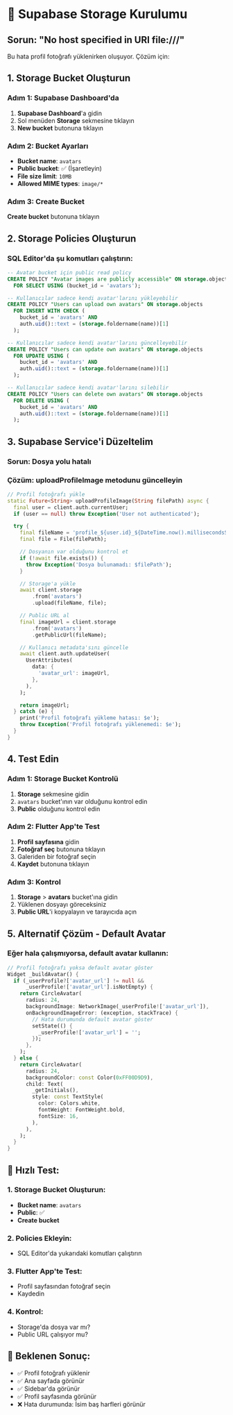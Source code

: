 # 📁 Supabase Storage Kurulumu

## Sorun: "No host specified in URI file:///"

Bu hata profil fotoğrafı yüklenirken oluşuyor. Çözüm için:

## 1. Storage Bucket Oluşturun

### Adım 1: Supabase Dashboard'da

1. **Supabase Dashboard**'a gidin
2. Sol menüden **Storage** sekmesine tıklayın
3. **New bucket** butonuna tıklayın

### Adım 2: Bucket Ayarları

- **Bucket name**: `avatars`
- **Public bucket**: ✅ (İşaretleyin)
- **File size limit**: `10MB`
- **Allowed MIME types**: `image/*`

### Adım 3: Create Bucket

**Create bucket** butonuna tıklayın

## 2. Storage Policies Oluşturun

### SQL Editor'da şu komutları çalıştırın:

```sql
-- Avatar bucket için public read policy
CREATE POLICY "Avatar images are publicly accessible" ON storage.objects
  FOR SELECT USING (bucket_id = 'avatars');

-- Kullanıcılar sadece kendi avatar'larını yükleyebilir
CREATE POLICY "Users can upload own avatars" ON storage.objects
  FOR INSERT WITH CHECK (
    bucket_id = 'avatars' AND
    auth.uid()::text = (storage.foldername(name))[1]
  );

-- Kullanıcılar sadece kendi avatar'larını güncelleyebilir
CREATE POLICY "Users can update own avatars" ON storage.objects
  FOR UPDATE USING (
    bucket_id = 'avatars' AND
    auth.uid()::text = (storage.foldername(name))[1]
  );

-- Kullanıcılar sadece kendi avatar'larını silebilir
CREATE POLICY "Users can delete own avatars" ON storage.objects
  FOR DELETE USING (
    bucket_id = 'avatars' AND
    auth.uid()::text = (storage.foldername(name))[1]
  );
```

## 3. Supabase Service'i Düzeltelim

### Sorun: Dosya yolu hatalı

### Çözüm: uploadProfileImage metodunu güncelleyin

```dart
// Profil fotoğrafı yükle
static Future<String> uploadProfileImage(String filePath) async {
  final user = client.auth.currentUser;
  if (user == null) throw Exception('User not authenticated');

  try {
    final fileName = 'profile_${user.id}_${DateTime.now().millisecondsSinceEpoch}.jpg';
    final file = File(filePath);

    // Dosyanın var olduğunu kontrol et
    if (!await file.exists()) {
      throw Exception('Dosya bulunamadı: $filePath');
    }

    // Storage'a yükle
    await client.storage
        .from('avatars')
        .upload(fileName, file);

    // Public URL al
    final imageUrl = client.storage
        .from('avatars')
        .getPublicUrl(fileName);

    // Kullanıcı metadata'sını güncelle
    await client.auth.updateUser(
      UserAttributes(
        data: {
          'avatar_url': imageUrl,
        },
      ),
    );

    return imageUrl;
  } catch (e) {
    print('Profil fotoğrafı yükleme hatası: $e');
    throw Exception('Profil fotoğrafı yüklenemedi: $e');
  }
}
```

## 4. Test Edin

### Adım 1: Storage Bucket Kontrolü

1. **Storage** sekmesine gidin
2. `avatars` bucket'ının var olduğunu kontrol edin
3. **Public** olduğunu kontrol edin

### Adım 2: Flutter App'te Test

1. **Profil sayfasına** gidin
2. **Fotoğraf seç** butonuna tıklayın
3. Galeriden bir fotoğraf seçin
4. **Kaydet** butonuna tıklayın

### Adım 3: Kontrol

1. **Storage** > **avatars** bucket'ına gidin
2. Yüklenen dosyayı göreceksiniz
3. **Public URL**'i kopyalayın ve tarayıcıda açın

## 5. Alternatif Çözüm - Default Avatar

### Eğer hala çalışmıyorsa, default avatar kullanın:

```dart
// Profil fotoğrafı yoksa default avatar göster
Widget _buildAvatar() {
  if (_userProfile?['avatar_url'] != null &&
      _userProfile!['avatar_url'].isNotEmpty) {
    return CircleAvatar(
      radius: 24,
      backgroundImage: NetworkImage(_userProfile!['avatar_url']),
      onBackgroundImageError: (exception, stackTrace) {
        // Hata durumunda default avatar göster
        setState(() {
          _userProfile!['avatar_url'] = '';
        });
      },
    );
  } else {
    return CircleAvatar(
      radius: 24,
      backgroundColor: const Color(0xFF00D9D9),
      child: Text(
        _getInitials(),
        style: const TextStyle(
          color: Colors.white,
          fontWeight: FontWeight.bold,
          fontSize: 16,
        ),
      ),
    );
  }
}
```

## 🎯 Hızlı Test:

### 1. Storage Bucket Oluşturun:

- **Bucket name**: `avatars`
- **Public**: ✅
- **Create bucket**

### 2. Policies Ekleyin:

- SQL Editor'da yukarıdaki komutları çalıştırın

### 3. Flutter App'te Test:

- Profil sayfasından fotoğraf seçin
- Kaydedin

### 4. Kontrol:

- Storage'da dosya var mı?
- Public URL çalışıyor mu?

## 📱 Beklenen Sonuç:

- ✅ Profil fotoğrafı yüklenir
- ✅ Ana sayfada görünür
- ✅ Sidebar'da görünür
- ✅ Profil sayfasında görünür
- ❌ Hata durumunda: İsim baş harfleri görünür

